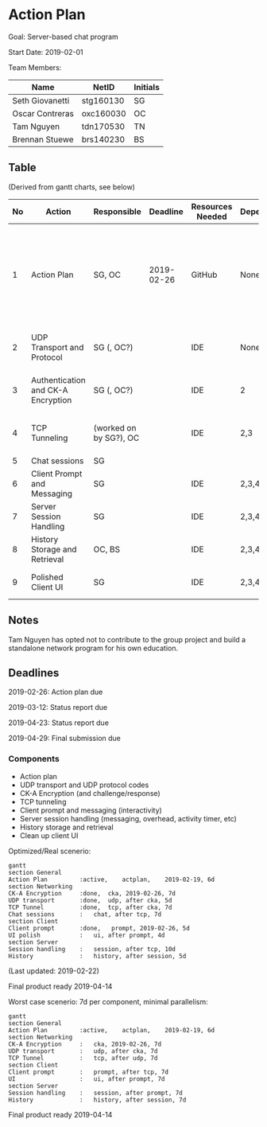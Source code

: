 # Action Plan

Goal: Server-based chat program

Start Date: 2019-02-01

Team Members:

| Name            | NetID     | Initials |
| --------------- | --------- | -------- |
| Seth Giovanetti | stg160130 | SG       |
| Oscar Contreras | oxc160030 | OC       |
| Tam Nguyen      | tdn170530 | TN       |
| Brennan Stuewe  | brs140230 | BS       |

## Table

(Derived from gantt charts, see below)

| No   | Action                             | Responsible            | Deadline   | Resources Needed | Dependencies | Result                                                  | Completed | Issues                                                       |
| ---- | ---------------------------------- | ---------------------- | ---------- | ---------------- | ------------ | ------------------------------------------------------- | --------- | ------------------------------------------------------------ |
| 1    | Action Plan                        | SG, OC                 | 2019-02-26 | GitHub           | None         | Get idea of how tasks will be divided                   |           | Most of team is less experienced in Python - members will need to use resources to become familiar. |
| 2    | UDP Transport and Protocol         | SG (, OC?)             |            | IDE              | None         | Messages for login / initiation of connections done     |           |                                                              |
| 3    | Authentication and CK-A Encryption | SG (, OC?)             |            | IDE              | 2            | Clients can be authenticated; messages can be encrypted |           |                                                              |
| 4    | TCP Tunneling                      | (worked on by SG?), OC |            | IDE              | 2,3          | Ready to implement client-client messaging              |           |                                                              |
| 5    | Chat sessions                      | SG                     |            |                  |              |                                                         |           |                                                              |
| 6    | Client Prompt and Messaging        | SG                     |            | IDE              | 2,3,4        | Chat between clients can be performed                   |           |                                                              |
| 7    | Server Session Handling            | SG                     |            | IDE              | 2,3,4,5      | Functional chat in place                                |           |                                                              |
| 8    | History Storage and Retrieval      | OC, BS                 |            | IDE              | 2,3,4,5,6    | Chat history retrievable by clients                     |           |                                                              |
| 9    | Polished Client UI                 | SG                     |            | IDE              | 2,3,4,5,6,7  | Implementation of chat program done                     |           |                                                              |
## Notes

Tam Nguyen has opted not to contribute to the group project and build a standalone network program for his own education.

## Deadlines

2019-02-26: Action plan due

2019-03-12: Status report due

2019-04-23: Status report due

2019-04-29: Final submission due

### Components

- Action plan
- UDP transport and UDP protocol codes
- CK-A Encryption (and challenge/response)
- TCP tunneling
- Client prompt and messaging (interactivity)
- Server session handling (messaging, overhead, activity timer, etc)
- History storage and retrieval
- Clean up client UI



Optimized/Real scenerio:

```mermaid
gantt
section General
Action Plan			:active,	actplan,	2019-02-19,	6d
section Networking
CK-A Encryption		:done,	cka, 2019-02-26, 7d
UDP transport		:done,	udp, after cka, 5d
TCP Tunnel			:done,	tcp, after cka, 7d
Chat sessions		:	chat, after tcp, 7d
section Client
Client prompt		:done,   prompt, 2019-02-26, 5d
UI polish			:	ui, after prompt, 4d
section Server
Session handling	:	session, after tcp, 10d
History				:	history, after session,	5d
```

(Last updated: 2019-02-22)

Final product ready 2019-04-14



Worst case scenerio: 7d per component, minimal parallelism:

```mermaid
gantt
section General
Action Plan			:active,	actplan,	2019-02-19,	6d
section Networking
CK-A Encryption		:	cka, 2019-02-26, 7d
UDP transport		:	udp, after cka, 7d
TCP Tunnel			:	tcp, after udp, 7d
section Client
Client prompt		:   prompt, after tcp, 7d
UI					:	ui, after prompt, 7d
section Server
Session handling	:	session, after prompt, 7d
History				:	history, after session,	7d
```

Final product ready 2019-04-14

